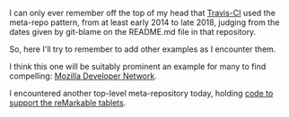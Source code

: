 
I can only ever remember off the top of my head that [Travis-CI][10] 
used the meta-repo pattern, from at least early 2014 to late 2018, judging
from the dates given by git-blame on the README.md file in that repository.

So, here I'll try to remember to add other examples as I encounter them.

I think this one will be suitably prominent an example for many to find 
compelling: [Mozilla Developer Network][20]. 

I encountered another top-level meta-repository today, holding [code to support the reMarkable tablets][30].

[10]: https://github.com/travis-ci/travis-ci
[20]: https://github.com/mdn/mdn
[30]: https://github.com/reHackable/awesome-reMarkable

